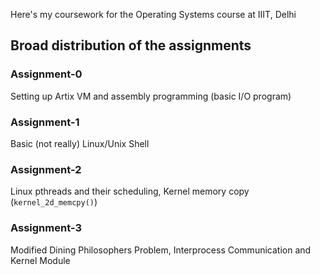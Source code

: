 Here's my coursework for the Operating Systems course at IIIT, Delhi

## Broad distribution of the assignments
### Assignment-0
Setting up Artix VM and assembly programming (basic I/O program)

### Assignment-1
Basic (not really) Linux/Unix Shell

### Assignment-2
Linux pthreads and their scheduling, Kernel memory copy (`kernel_2d_memcpy()`)

### Assignment-3
Modified Dining Philosophers Problem, Interprocess Communication and Kernel Module

